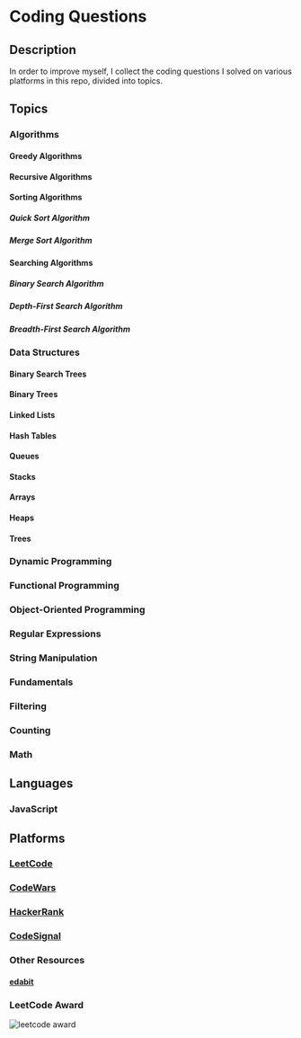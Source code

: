 # Coding Questions

## Description

In order to improve myself, I collect the coding questions I solved on various platforms in this repo, divided into topics.

## Topics

### Algorithms

#### Greedy Algorithms

#### Recursive Algorithms

#### Sorting Algorithms

##### Quick Sort Algorithm

##### Merge Sort Algorithm

#### Searching Algorithms

##### Binary Search Algorithm

##### Depth-First Search Algorithm

##### Breadth-First Search Algorithm

### Data Structures

#### Binary Search Trees

#### Binary Trees

#### Linked Lists

#### Hash Tables

#### Queues

#### Stacks

#### Arrays

#### Heaps

#### Trees

### Dynamic Programming

### Functional Programming

### Object-Oriented Programming

### Regular Expressions

### String Manipulation

### Fundamentals

### Filtering

### Counting

### Math

## Languages

### JavaScript

## Platforms

### [LeetCode](https://leetcode.com/selimbiber/)

### [CodeWars](https://www.codewars.com/users/selimbiber)

### [HackerRank](https://www.hackerrank.com/profile/selim_biber)

### [CodeSignal](https://app.codesignal.com/profile/selimbiber)

### Other Resources

#### [edabit](https://edabit.com/challenges)

### LeetCode Award

![leetcode award](https://github.com/selimbiber/CodingQuestions/assets/117529414/47d98237-e684-4c0e-8953-26488836e078)
